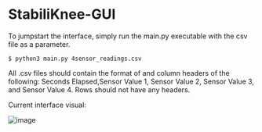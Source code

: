 # StabiliKnee-GUI

To jumpstart the interface, simply run the main.py executable with the csv file as a parameter.
~~~
$ python3 main.py 4sensor_readings.csv
~~~
All .csv files should contain the format of and column headers of the following: Seconds Elapsed,Sensor Value 1, Sensor Value 2, Sensor Value 3, and Sensor Value 4. Rows should not have any headers.

Current interface visual:

![image](https://github.com/user-attachments/assets/4fd6d4ed-b456-4cc5-a122-ff0a05906c03)

